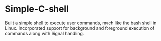 # Simple-C-shell
Built a simple shell to execute user commands, much like the bash shell in
Linux.
Incorporated support for background and foreground execution of commands along with Signal handling.
